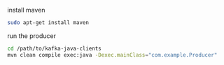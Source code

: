 install maven

```bash
sudo apt-get install maven
```

run the producer

```bash
cd /path/to/kafka-java-clients
mvn clean compile exec:java -Dexec.mainClass="com.example.Producer"
```
